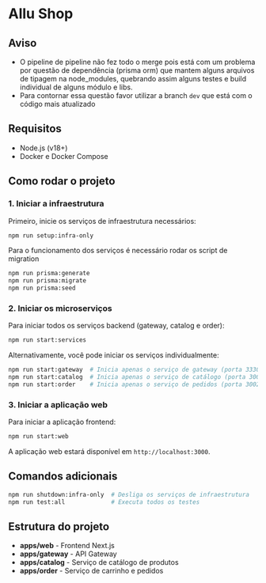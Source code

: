 # Allu Shop

## Aviso

- O pipeline de pipeline não fez todo o merge pois está com um problema por questão de dependência (prisma orm) que mantem alguns arquivos de tipagem na node_modules, quebrando assim alguns testes e build individual de alguns módulo e libs.
- Para contornar essa questão favor utilizar a branch `dev` que está com o código mais atualizado

## Requisitos

- Node.js (v18+)
- Docker e Docker Compose

## Como rodar o projeto

### 1. Iniciar a infraestrutura

Primeiro, inicie os serviços de infraestrutura necessários:

```bash
npm run setup:infra-only
```

Para o funcionamento dos serviços é necessário rodar os script de migration

```bash
npm run prisma:generate
npm run prisma:migrate
npm run prisma:seed
```

### 2. Iniciar os microserviços

Para iniciar todos os serviços backend (gateway, catalog e order):

```bash
npm run start:services
```

Alternativamente, você pode iniciar os serviços individualmente:

```bash
npm run start:gateway  # Inicia apenas o serviço de gateway (porta 3330)
npm run start:catalog  # Inicia apenas o serviço de catálogo (porta 3001)
npm run start:order    # Inicia apenas o serviço de pedidos (porta 3002)
```

### 3. Iniciar a aplicação web

Para iniciar a aplicação frontend:

```bash
npm run start:web
```

A aplicação web estará disponível em `http://localhost:3000`.

## Comandos adicionais

```bash
npm run shutdown:infra-only  # Desliga os serviços de infraestrutura
npm run test:all             # Executa todos os testes
```

## Estrutura do projeto

- **apps/web** - Frontend Next.js
- **apps/gateway** - API Gateway
- **apps/catalog** - Serviço de catálogo de produtos
- **apps/order** - Serviço de carrinho e pedidos
